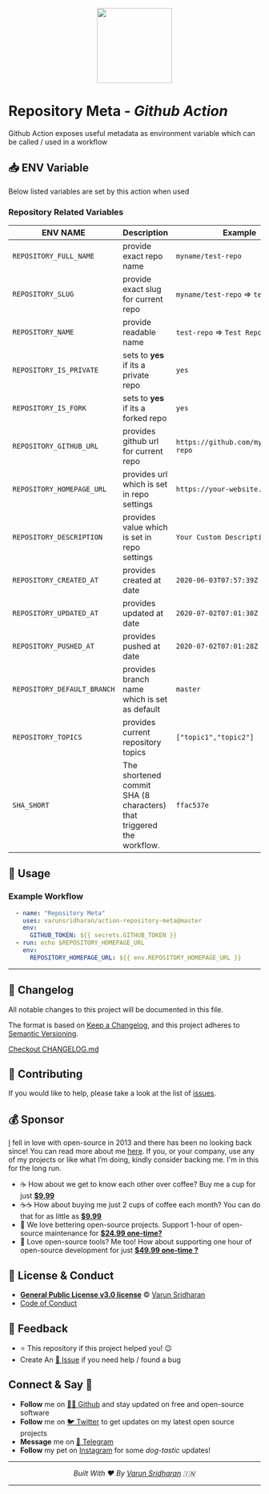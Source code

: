 <p align="center"><img src="https://cdn.svarun.dev/gh/actions-small.png" width="150px"/></p>

# Repository Meta - ***Github Action***
Github Action exposes useful metadata as environment variable which can be called / used in a workflow 
 
## 📥 ENV Variable
Below listed variables are set by this action when used

### Repository Related Variables
| ENV NAME | Description | Example |
| --- | --- | --- |
|`REPOSITORY_FULL_NAME`| provide exact repo name | `myname/test-repo` |
|`REPOSITORY_SLUG`| provide exact slug for current repo | `myname/test-repo` => `test-repo` |
|`REPOSITORY_NAME` | provide readable name | `test-repo` => `Test Repo` |
|`REPOSITORY_IS_PRIVATE` | sets to **yes** if its a private repo | `yes` |
|`REPOSITORY_IS_FORK` | sets to **yes** if its a forked repo | `yes` |
|`REPOSITORY_GITHUB_URL` | provides github url for current repo | `https://github.com/myname/test-repo` |
|`REPOSITORY_HOMEPAGE_URL` | provides url which is set in repo settings | `https://your-website.com` |
|`REPOSITORY_DESCRIPTION` | provides value which is set in repo settings | `Your Custom Description` |
|`REPOSITORY_CREATED_AT` | provides created at date | `2020-06-03T07:57:39Z` |
|`REPOSITORY_UPDATED_AT` | provides updated at date | `2020-07-02T07:01:30Z` |
|`REPOSITORY_PUSHED_AT` | provides pushed at date | `2020-07-02T07:01:28Z` |
|`REPOSITORY_DEFAULT_BRANCH` | provides branch name which is set as default | `master` |
|`REPOSITORY_TOPICS` | provides current repository topics | `["topic1","topic2"]` |
|`SHA_SHORT` | The shortened commit SHA (8 characters) that triggered the workflow. | `ffac537e` |


## 🚀 Usage
### Example Workflow
```yaml
  - name: "Repository Meta"
    uses: varunsridharan/action-repository-meta@master
    env:
      GITHUB_TOKEN: ${{ secrets.GITHUB_TOKEN }}
  - run: echo $REPOSITORY_HOMEPAGE_URL
    env:
      REPOSITORY_HOMEPAGE_URL: ${{ env.REPOSITORY_HOMEPAGE_URL }}
```


---

## 📝 Changelog
All notable changes to this project will be documented in this file.

The format is based on [Keep a Changelog](https://keepachangelog.com/en/1.0.0/),
and this project adheres to [Semantic Versioning](https://semver.org/spec/v2.0.0.html).

[Checkout CHANGELOG.md](/CHANGELOG.md)

## 🤝 Contributing
If you would like to help, please take a look at the list of [issues](issues/).

## 💰 Sponsor
[I][twitter] fell in love with open-source in 2013 and there has been no looking back since! You can read more about me [here][website].
If you, or your company, use any of my projects or like what I’m doing, kindly consider backing me. I'm in this for the long run.

- ☕ How about we get to know each other over coffee? Buy me a cup for just [**$9.99**][buymeacoffee]
- ☕️☕️ How about buying me just 2 cups of coffee each month? You can do that for as little as [**$9.99**][buymeacoffee]
- 🔰         We love bettering open-source projects. Support 1-hour of open-source maintenance for [**$24.99 one-time?**][paypal]
- 🚀         Love open-source tools? Me too! How about supporting one hour of open-source development for just [**$49.99 one-time ?**][paypal]

## 📜  License & Conduct
- [**General Public License v3.0 license**](LICENSE) © [Varun Sridharan](website)
- [Code of Conduct](code-of-conduct.md)

## 📣 Feedback
- ⭐ This repository if this project helped you! :wink:
- Create An [🔧 Issue](issues/) if you need help / found a bug

## Connect & Say 👋
- **Follow** me on [👨‍💻 Github][github] and stay updated on free and open-source software
- **Follow** me on [🐦 Twitter][twitter] to get updates on my latest open source projects
- **Message** me on [📠 Telegram][telegram]
- **Follow** my pet on [Instagram][sofythelabrador] for some _dog-tastic_ updates!

---

<p align="center">
<i>Built With ♥ By <a href="https://go.svarun.dev/twitter"  target="_blank" rel="noopener noreferrer">Varun Sridharan</a> 🇮🇳 </i>
</p>

---

<!-- Personl Links -->
[paypal]: http://sva.onl/paypal
[buymeacoffee]: http://sva.onl/buymeacoffee
[sofythelabrador]: https://www.instagram.com/sofythelabrador/
[github]: http://sva.onl/github/
[twitter]: http://sva.onl/twitter/
[telegram]: http://sva.onl/telegram/
[email]: https://go.svarun.dev/contact/email/
[website]: http://sva.onl/website/

